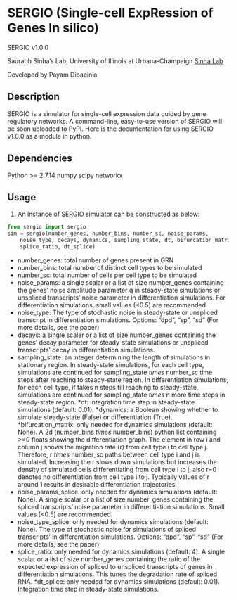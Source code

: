 # SERGIO (Single-cell ExpRession of Genes In silico)
SERGIO v1.0.0

Saurabh Sinha’s Lab, University of Illinois at Urbana-Champaign [Sinha Lab](https://www.sinhalab.net/sinha-s-home)

Developed by Payam Dibaeinia

## Description
SERGIO is a simulator for single-cell expression data guided by gene regulatory networks. A command-line, easy-to-use version of SERGIO will be soon uploaded to PyPI. Here is the documentation for using SERGIO v1.0.0 as a module in python.

## Dependencies
Python >= 2.7.14
numpy
scipy
networkx


## Usage
1. An instance of SERGIO simulator can be constructed as below:

```python
from sergio import sergio
sim = sergio(number_genes, number_bins, number_sc, noise_params,
    noise_type, decays, dynamics, sampling_state, dt, bifurcation_matrix, noise_params_splice, noise_type_splice,
    splice_ratio, dt_splice)
```

* number_genes: total number of genes present in GRN
* number_bins: total number of distinct cell types to be simulated
* number_sc: total number of cells per cell type to be simulated
* noise_params: a single scalar or a list of size number_genes containing the genes’ noise amplitude parameter q in steady-state simulations or unspliced transcripts’ noise parameter in differentiation simulations. For differentiation simulations, small values (<0.5) are recommended.
* noise_type: The type of stochastic noise in steady-state or unspliced transcript in differentiation simulations. Options: “dpd”, “sp”, “sd” (For more details, see the paper)
* decays: a single scaler or a list of size number_genes containing the genes’ decay parameter for steady-state simulations or unspliced transcripts’ decay in differentiation simulations.
* sampling_state: an integer determining the length of simulations in stationary region. In steady-state simulations, for each cell type, simulations are continued for sampling_state $times$ number_sc time steps after reaching to steady-state region. In differentiation simulations, for each cell type, if takes n steps till reaching to steady-state, simulations are continued for sampling_state $times$ n more time steps in steady-state region. 
*dt: integration time step in steady-state simulations (default: 0.01).
*dynamics: a Boolean showing whether to simulate steady-state (False) or differentiation (True).
*bifurcation_matrix: only needed for dynamics simulations (default: None). A 2d (number_bins $times$ number_bins) python list containing >=0 floats showing the differentiation graph. The element in row i and column j shows the migration rate (r) from cell type i to cell type j. Therefore, r $times$ number_sc paths between cell type i and j is simulated. Increasing the r slows down simulations but increases the density of simulated cells differentiating from cell type i to j, also r=0 denotes no differentiation from cell type i to j. Typically values of r around 1 results in desirable differentiation trajectories.
* noise_params_splice: only needed for dynamics simulations (default: None). A single scalar or a list of size number_genes containing the spliced transcripts’ noise parameter in differentiation simulations. Small values (<0.5) are recommended.
* noise_type_splice: only needed for dynamics simulations (default: None). The type of stochastic noise for simulations of spliced transcripts’ in differentiation simulations. Options: “dpd”, “sp”, “sd” (For more details, see the paper)
* splice_ratio: only needed for dynamics simulations (default: 4). A single scalar or a list of size number_genes containing the ratio of the expected expression of spliced to unspliced transcripts of genes in differentiation simulations. This tunes the degradation rate of spliced RNA.
*dt_splice: only needed for dynamics simulations (default: 0.01). Integration time step in steady-state simulations.
